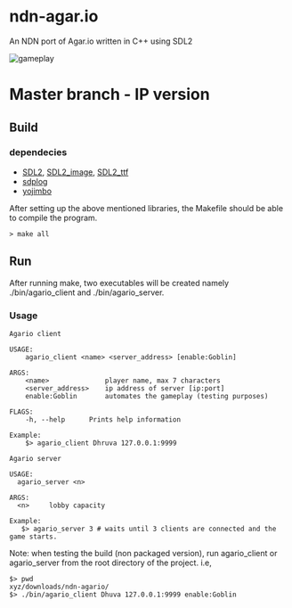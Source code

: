 # ndn-agar.io
An NDN port of Agar.io written in C++ using SDL2

![gameplay](https://user-images.githubusercontent.com/30603669/79047318-7cf79c80-7c33-11ea-9ca3-ef8395db7072.png)

# Master branch - IP version
## Build
### dependecies
- [SDL2](https://lazyfoo.net/tutorials/SDL/01_hello_SDL/linux/index.php), [SDL2_image](https://lazyfoo.net/tutorials/SDL/06_extension_libraries_and_loading_other_image_formats/linux/index.php), [SDL2_ttf](https://lazyfoo.net/tutorials/SDL/16_true_type_fonts/index.php)
- [sdplog](https://github.com/gabime/spdlog)
- [yojimbo](https://github.com/networkprotocol/yojimbo)

After setting up the above mentioned libraries, the Makefile should be able to compile the program.
```
> make all
```

## Run
After running make, two executables will be created namely ./bin/agario_client and ./bin/agario_server.

### Usage
```
Agario client

USAGE:
    agario_client <name> <server_address> [enable:Goblin]

ARGS:
    <name>              player name, max 7 characters
    <server_address>    ip address of server [ip:port]
    enable:Goblin       automates the gameplay (testing purposes)

FLAGS:
    -h, --help      Prints help information

Example:
    $> agario_client Dhruva 127.0.0.1:9999
```
```
Agario server

USAGE:
  agario_server <n>
 
ARGS:
  <n>     lobby capacity

Example:
   $> agario_server 3 # waits until 3 clients are connected and the game starts.
```

Note: when testing the build (non packaged version), run agario_client or agario_server from the root directory of the project. i.e,
```
$> pwd
xyz/downloads/ndn-agario/
$> ./bin/agario_client Dhuva 127.0.0.1:9999 enable:Goblin
```
